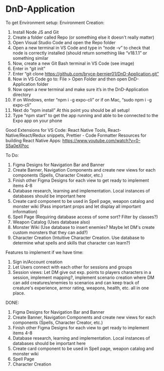 # DnD-Application

To get Environment setup:
Environment Creation: 
1) Install Node JS and Git
2) Create a folder called Repo (or something else it doesn't really matter)
3) Open Visual Studio Code and open the Repo folder
4) Open a new terminal in VS Code and type in “node -v” to check that node is correctly installed (should return something like “v18.1.1” or something similar
5) Now, create a new Git Bash terminal in VS Code (see image)
6) Enter in “git init”
7) Enter “git clone https://github.com/bryce-bernier01/DnD-Application.git”
8) Now in VS Code go to: File > Open Folder and then open DnD-Application folder
9) Now open a new terminal and make sure it’s in the DnD-Application directory
10) If on Windows, enter “npm i -g expo-cli” or if on Mac, “sudo npm i -g expo-cli”
11) Next do “npm install” At this point you should be all setup!
12) Type “npm start” to get the app running and able to be connected to the Expo app on your phone

Good Extensions for VS Code: React Native Tools, React-Native/React/Redux snippets, Prettier - Code Formatter 
Resources for building React Native Apps: https://www.youtube.com/watch?v=0-S5a0eXPoc 

To Do:
1) Figma Designs for Navigation Bar and Banner
2) Create Banner, Navigation Components and create new views for each components (Spells, Character Creator, etc.)
3) Finish other Figma Designs for each view to get ready to implement items 4-8
4) Database research, learning and implementation. Local instances of databases should be important here
5) Create card component to be used in Spell page, weapon catalog and monster wiki (Pass important props and let display all important information)
6) Spell Page (Requiring database access of some sort? Filter by classes?)
7) Weapon Catalog (Uses database also)
8) Monster Wiki (Use database to insert enemies? Maybe let DM's create custom monsters that they can add?)
9) Character Creation (Intuitive Character Creation. Use database to determine what spells and skills that character can learn?)

Features to implement if we have time:
1) Sign in/Account creation
2) Let Users connect with each other for sessions and groups
3) Session views: Let DM give out exp. points to players characters in a session, implement mapping?, implement scenario creation where DM can add creatures/enemies to scenarios and can keep track of creature's experience, armor rating, weapons, health, etc. all in one place.

DONE:
1) Figma Designs for Navigation Bar and Banner
2) Create Banner, Navigation Components and create new views for each components (Spells, Character Creator, etc.)
3) Finish other Figma Designs for each view to get ready to implement items 4-8
4) Database research, learning and implementation. Local instances of databases should be important here
5) Create card component to be used in Spell page, weapon catalog and monster wiki 
6) Spell Page 
7) Character Creation
